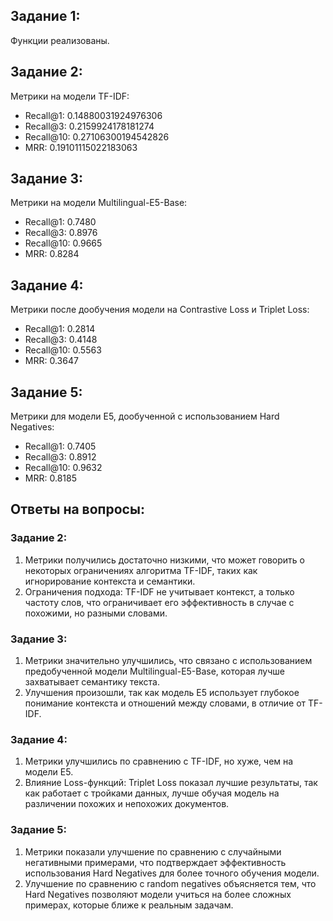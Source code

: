 ## Задание 1:
Функции реализованы.

## Задание 2:
Метрики на модели TF-IDF:

- Recall@1: 0.14880031924976306
- Recall@3: 0.2159924178181274
- Recall@10: 0.27106300194542826
- MRR: 0.19101115022183063

## Задание 3:
Метрики на модели Multilingual-E5-Base:

- Recall@1: 0.7480
- Recall@3: 0.8976
- Recall@10: 0.9665
- MRR: 0.8284

## Задание 4:
Метрики после дообучения модели на Contrastive Loss и Triplet Loss:

- Recall@1: 0.2814
- Recall@3: 0.4148
- Recall@10: 0.5563
- MRR: 0.3647

## Задание 5:
Метрики для модели E5, дообученной с использованием Hard Negatives:

- Recall@1: 0.7405
- Recall@3: 0.8912
- Recall@10: 0.9632
- MRR: 0.8185

## Ответы на вопросы:

### Задание 2:
1. Метрики получились достаточно низкими, что может говорить о некоторых ограничениях алгоритма TF-IDF, таких как игнорирование контекста и семантики.
2. Ограничения подхода: TF-IDF не учитывает контекст, а только частоту слов, что ограничивает его эффективность в случае с похожими, но разными словами.

### Задание 3:
1. Метрики значительно улучшились, что связано с использованием предобученной модели Multilingual-E5-Base, которая лучше захватывает семантику текста.
2. Улучшения произошли, так как модель E5 использует глубокое понимание контекста и отношений между словами, в отличие от TF-IDF.

### Задание 4:
1. Метрики улучшились по сравнению с TF-IDF, но хуже, чем на модели E5.
2. Влияние Loss-функций: Triplet Loss показал лучшие результаты, так как работает с тройками данных, лучше обучая модель на различении похожих и непохожих документов.

### Задание 5:
1. Метрики показали улучшение по сравнению с случайными негативными примерами, что подтверждает эффективность использования Hard Negatives для более точного обучения модели.
2. Улучшение по сравнению с random negatives объясняется тем, что Hard Negatives позволяют модели учиться на более сложных примерах, которые ближе к реальным задачам.

